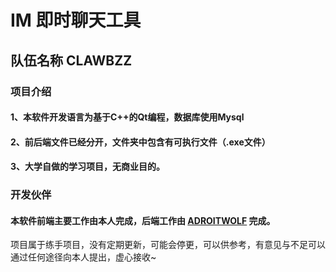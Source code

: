 # IM 即时聊天工具

## 队伍名称 CLAWBZZ

### 项目介绍

#### 1、本软件开发语言为基于C++的Qt编程，数据库使用Mysql

#### 2、前后端文件已经分开，文件夹中包含有可执行文件（.exe文件）

#### 3、大学自做的学习项目，无商业目的。

### 开发伙伴

#### 本软件前端主要工作由本人完成，后端工作由 [ADROITWOLF](https://github.com/adroitwolf) 完成。

项目属于练手项目，没有定期更新，可能会停更，可以供参考，有意见与不足可以通过任何途径向本人提出，虚心接收~
